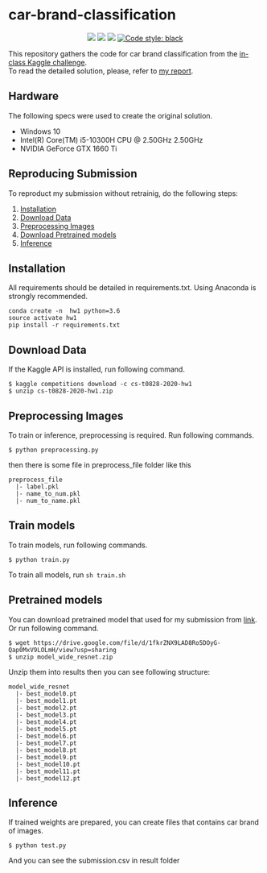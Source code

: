 # car-brand-classification<p align="center">    <a>        <img src=https://img.shields.io/badge/python-3.6.12-green>    </a>    <a>        <img src=https://img.shields.io/badge/pytorch-1.5.0-orange>    </a>    <a>        <img src=https://img.shields.io/badge/Imgaug-0.4.0-red>    </a>    <a href="https://github.com/psf/black">        <img alt="Code style: black" src="https://img.shields.io/badge/code%20style-black-000000.svg">    </a></p>This repository gathers the code for car brand classification from the [in-class Kaggle challenge](https://www.kaggle.com/c/cs-t0828-2020-hw1).  To read the detailed solution, please, refer to [my report](https://github.com/purpleFar/car-brand-classification/blob/master/readme_file/HW1%20Report_0856735.pdf).## HardwareThe following specs were used to create the original solution.- Windows 10- Intel(R) Core(TM) i5-10300H CPU @ 2.50GHz 2.50GHz- NVIDIA GeForce GTX 1660 Ti## Reproducing SubmissionTo reproduct my submission without retrainig, do the following steps:1. [Installation](#installation)2. [Download Data](#download-data)3. [Preprocessing Images](#preprocessing-images)4. [Download Pretrained models](#pretrained-models)5. [Inference](#inference)## InstallationAll requirements should be detailed in requirements.txt. Using Anaconda is strongly recommended.```conda create -n  hw1 python=3.6source activate hw1pip install -r requirements.txt```## Download DataIf the Kaggle API is installed, run following command.```$ kaggle competitions download -c cs-t0828-2020-hw1$ unzip cs-t0828-2020-hw1.zip```## Preprocessing ImagesTo train or inference, preprocessing is required. Run following commands.```$ python preprocessing.py```then there is some file in preprocess_file folderlike this```preprocess_file  |- label.pkl  |- name_to_num.pkl  |- num_to_name.pkl```## Train modelsTo train models, run following commands.```$ python train.py```To train all models, run `sh train.sh`## Pretrained modelsYou can download pretrained model that used for my submission from [link](https://drive.google.com/file/d/1fkrZNX9LAD8Ro5DOyG-Qap0MxV9LOLmH/view?usp=sharing). Or run following command.```$ wget https://drive.google.com/file/d/1fkrZNX9LAD8Ro5DOyG-Qap0MxV9LOLmH/view?usp=sharing$ unzip model_wide_resnet.zip```Unzip them into results then you can see following structure:```model_wide_resnet  |- best_model0.pt  |- best_model1.pt  |- best_model2.pt  |- best_model3.pt  |- best_model4.pt  |- best_model5.pt  |- best_model6.pt  |- best_model7.pt  |- best_model8.pt  |- best_model9.pt  |- best_model10.pt  |- best_model11.pt  |- best_model12.pt```## InferenceIf trained weights are prepared, you can create files that contains car brand of images.```$ python test.py```And you can see the submission.csv in result folder